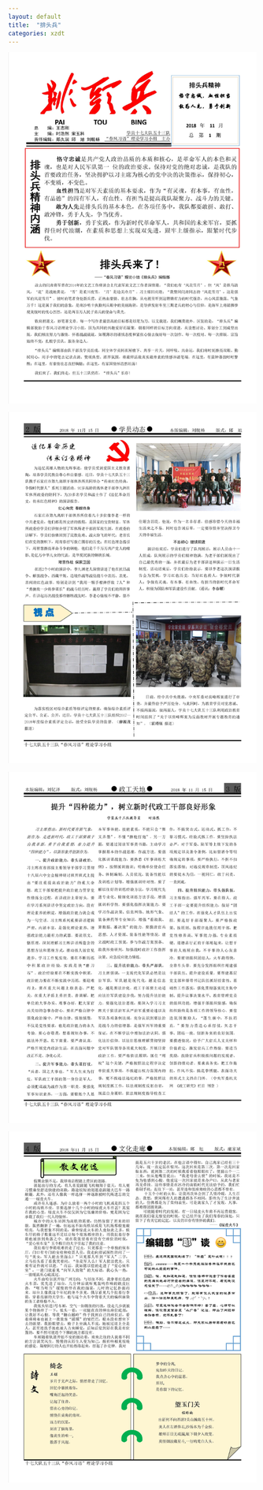 ```yaml
---
layout: default
title:  "排头兵"
categories: xzdt
---
```

![](/img/2018.11-1.jpg)

![](/img/2018.11-2.jpg)

![](/img/2018.11-3.jpg)

![](/img/2018.11-4.jpg)



